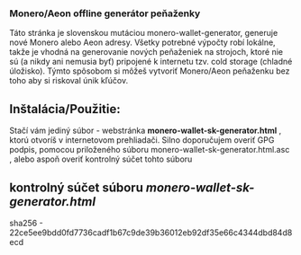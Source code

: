 ### Monero/Aeon offline generátor peňaženky

Táto stránka je slovenskou mutáciou monero-wallet-generator, generuje nové Monero alebo Aeon adresy. Všetky potrebné výpočty robí lokálne, takže je vhodná na generovanie nových peňaženiek na strojoch, ktoré nie sú (a nikdy ani nemusia byť) pripojené k internetu tzv. cold storage (chladné úložisko). Týmto spôsobom si môžeš vytvoriť Monero/Aeon peňaženku bez toho aby si riskoval únik kľúčov.

## Inštalácia/Použitie:

Stačí vám jediný súbor - webstránka **monero-wallet-sk-generator.html** , ktorú otvoríš v internetovom prehliadači. Silno doporučujem overiť GPG podpis, pomocou priloženého súboru monero-wallet-sk-generator.html.asc , alebo aspoň overiť kontrolný súčet tohto súboru

## kontrolný súčet súboru *monero-wallet-sk-generator.html*

sha256 - 22ce5ee9bdd0fd7736cadf1b67c9de39b36012eb92df35e66c4344dbd84d8ecd


